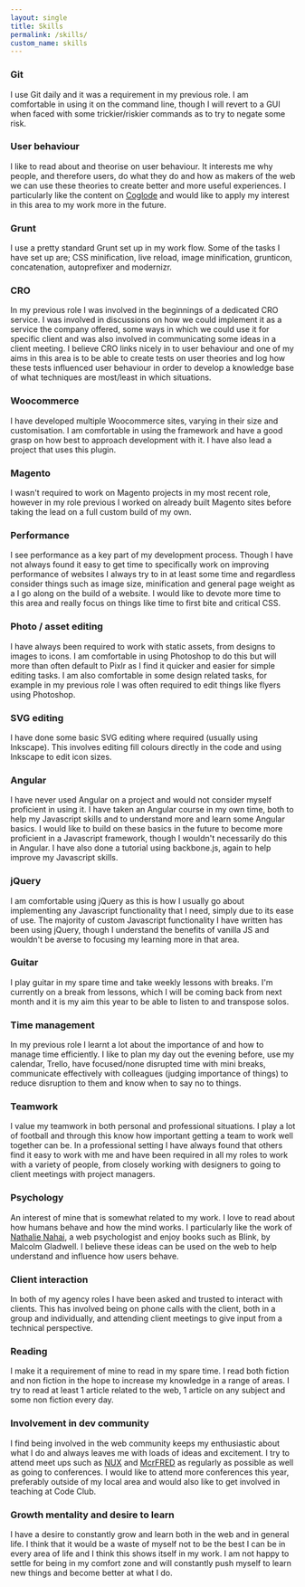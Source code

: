 ```yaml
---
layout: single
title: Skills
permalink: /skills/
custom_name: skills
---
```


<div class="portfolio__skill">
	<h3 class="portfolio__subheading">Git</h3>
	<p>I use Git daily and it was a requirement in my previous role. I am comfortable in using it on the command line, though I will revert to a GUI when faced with some trickier/riskier commands as to try to negate some risk.</p>
</div><!--/.portfolio__skill -->

<div class="portfolio__skill">
	<h3 class="portfolio__subheading">User behaviour</h3>
	<p>I like to read about and theorise on user behaviour. It interests me why people, and therefore users, do what they do and how as makers of the web we can use these theories to create better and more useful experiences. I particularly like the content on <a href="http://coglode.com/">Coglode</a> and would like to apply my interest in this area to my work more in the future.</p>
</div><!--/.portfolio__skill -->

<div class="portfolio__skill">
	<h3 class="portfolio__subheading">Grunt</h3>
	<p>I use a pretty standard Grunt set up in my work flow. Some of the tasks I have set up are; CSS minification, live reload, image minification, grunticon, concatenation, autoprefixer and modernizr.</p>
</div><!--/.portfolio__skill -->

<div class="portfolio__skill">
	<h3 class="portfolio__subheading">CRO</h3>
	<p>In my previous role I was involved in the beginnings of a dedicated CRO service. I was involved in discussions on how we could implement it as a service the company offered, some ways in which we could use it for specific client and was also involved in communicating some ideas in a client meeting. I believe CRO links nicely in to user behaviour and one of my aims in this area is to be able to create tests on user theories and log how these tests influenced user behaviour in order to develop a knowledge base of what techniques are most/least in which situations.</p>
</div><!--/.portfolio__skill -->

<div class="portfolio__skill">
	<h3 class="portfolio__subheading">Woocommerce</h3>
	<p>I have developed multiple Woocommerce sites, varying in their size and customisation. I am comfortable in using the framework and have a good grasp on how best to approach development with it. I have also lead a project that uses this plugin.</p>
</div><!--/.portfolio__skill -->

<div class="portfolio__skill">
	<h3 class="portfolio__subheading">Magento</h3>
	<p>I wasn't required to work on Magento projects in my most recent role, however in my role previous I worked on already built Magento sites before taking the lead on a full custom build of my own.</p>
</div><!--/.portfolio__skill -->

<div class="portfolio__skill">
	<h3 class="portfolio__subheading">Performance</h3>
	<p>I see performance as a key part of my development process. Though I have not always found it easy to get time to specifically work on improving performance of websites I always try to in at least some time and regardless consider things such as image size, minification and general page weight as a I go along on the build of a website. I would like to devote more time to this area and really focus on things like time to first bite and critical CSS.</p>
</div><!--/.portfolio__skill -->

<div class="portfolio__skill">
	<h3 class="portfolio__subheading">Photo / asset editing</h3>
	<p>I have always been required to work with static assets, from designs to images to icons. I am comfortable in using Photoshop to do this but will more than often default to Pixlr as I find it quicker and easier for simple editing tasks. I am also comfortable in some design related tasks, for example in my previous role I was often required to edit things like flyers using Photoshop.</p>
</div><!--/.portfolio__skill -->

<div class="portfolio__skill">
	<h3 class="portfolio__subheading">SVG editing</h3>
	<p>I have done some basic SVG editing where required (usually using Inkscape). This involves editing fill colours directly in the code and using Inkscape to edit icon sizes.</p>
</div><!--/.portfolio__skill -->

<div class="portfolio__skill">
	<h3 class="portfolio__subheading">Angular</h3>
	<p>I have never used Angular on a project and would not consider myself proficient in using it. I have taken an Angular course in my own time, both to help my Javascript skills and to understand more and learn some Angular basics. I would like to build on these basics in the future to become more proficient in a Javascript framework, though I wouldn't necessarily do this in Angular. I have also done a tutorial using backbone.js, again to help improve my Javascript skills.</p>
</div><!--/.portfolio__skill -->

<div class="portfolio__skill">
	<h3 class="portfolio__subheading">jQuery</h3>
	<p>I am comfortable using jQuery as this is how I usually go about implementing any Javascript functionality that I need, simply due to its ease of use. The majority of custom Javascript functionality I have written has been using jQuery, though I understand the benefits of vanilla JS and wouldn't be averse to focusing my learning more in that area.</p>
</div><!--/.portfolio__skill -->

<div class="portfolio__skill">
	<h3 class="portfolio__subheading">Guitar</h3>
	<p>I play guitar in my spare time and take weekly lessons with breaks. I'm currently on a break from lessons, which I will be coming back from next month and it is my aim this year to be able to listen to and transpose solos.</p>
</div><!--/.portfolio__skill -->

<div class="portfolio__skill">
	<h3 class="portfolio__subheading">Time management</h3>
	<p>In my previous role I learnt a lot about the importance of and how to manage time efficiently. I like to plan my day out the evening before, use my calendar, Trello, have focused/none disrupted time with mini breaks, communicate effectively with colleagues (judging importance of things) to reduce disruption to them and know when to say no to things.</p>
</div><!--/.portfolio__skill -->

<div class="portfolio__skill">
	<h3 class="portfolio__subheading">Teamwork</h3>
	<p>I value my teamwork in both personal and professional situations. I play a lot of football and through this know how important getting a team to work well together can be. In a professional setting I have always found that others find it easy to work with me and have been required in all my roles to work with a variety of people, from closely working with designers to going to client meetings with project managers.</p>
</div><!--/.portfolio__skill -->

<div class="portfolio__skill">
	<h3 class="portfolio__subheading">Psychology</h3>
	<p>An interest of mine that is somewhat related to my work. I love to read about how humans behave and how the mind works. I particularly like the work of <a href="http://www.nathalienahai.com/">Nathalie Nahai</a>, a web psychologist and enjoy books such as Blink, by Malcolm Gladwell. I believe these ideas can be used on the web to help understand and influence how users behave.</p>
</div><!--/.portfolio__skill -->

<div class="portfolio__skill">
	<h3 class="portfolio__subheading">Client interaction</h3>
	<p>In both of my agency roles I have been asked and trusted to interact with clients. This has involved being on phone calls with the client, both in a group and individually, and attending client meetings to give input from a technical perspective.</p>
</div><!--/.portfolio__skill -->

<div class="portfolio__skill">
	<h3 class="portfolio__subheading">Reading</h3>
	<p>I make it a requirement of mine to read in my spare time. I read both fiction and non fiction in the hope to increase my knowledge in a range of areas. I try to read at least 1 article related to the web, 1 article on any subject and some non fiction every day.</p>
</div><!--/.portfolio__skill -->

<div class="portfolio__skill">
	<h3 class="portfolio__subheading">Involvement in dev community</h3>
	<p>I find being involved in the web community keeps my enthusiastic about what I do and always leaves me with loads of ideas and excitement. I try to attend meet ups such as <a href="http://nuxuk.org/">NUX</a> and <a href="http://www.meetup.com/McrFRED/">McrFRED</a> as regularly as possible as well as going to conferences. I would like to attend more conferences this year, preferably outside of my local area and would also like to get involved in teaching at Code Club.</p>
</div><!--/.portfolio__skill -->

<div class="portfolio__skill">
	<h3 class="portfolio__subheading">Growth mentality and desire to learn</h3>
	<p>I have a desire to constantly grow and learn both in the web and in general life. I think that it would be a waste of myself not to be the best I can be in every area of life and I think this shows itself in my work. I am not happy to settle for being in my comfort zone and will constantly push myself to learn new things and become better at what I do.</p>
</div><!--/.portfolio__skill -->